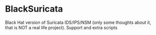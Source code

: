 # BlackSuricata
Black Hat version of Suricata IDS/IPS/NSM (only some thoughts about it, that is NOT a real life project).
Support and extra scripts
